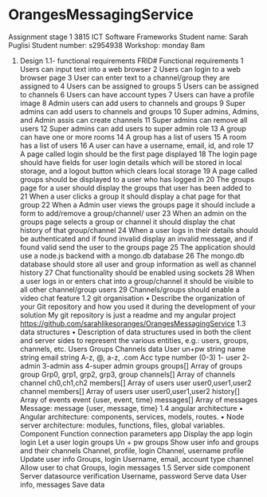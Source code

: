 # OrangesMessagingService

Assignment stage 1
3815 ICT Software Frameworks
Student name: Sarah Puglisi Student number: s2954938
Workshop: monday 8am
1. Design
1.1- functional requirements
FRID# Functional requirements
1 
Users can input text into a web browser
2 
Users can login to a web browser page
3 
User can enter text to a channel/group they are assigned to
4 
Users can be assigned to groups
5 
Users can be assigned to channels
6 
Users can have account types
7 
Users can have a profile image
8 
Admin users can add users to channels and groups
9 
Super admins can add users to channels and groups
10 
Super admins, Admins, and Admin assis can create channels
11 
Super admins can remove all users
12 
Super admins can add users to super admin role
13 
A group can have one or more rooms
14 
A group has a list of users
15 
A room has a list of users
16 
A user can have a username, email, id, and role
17 
A page called login should be the first page displayed
18 
The login page should have fields for user login details which will be
stored in local storage, and a logout button which clears local storage
19 
A page called groups should be displayed to a user who has logged in
20 
The groups page for a user should display the groups that user has
been added to
21 
When a user clicks a group it should display a chat page for that
group
22 
When a Admin user views the groups page it should include a form to
add/remove a group/channel/ user
23 
When an admin on the groups page selects a group or channel it
should display the chat history of that group/channel
24 
When a user logs in their details should be authenticated and if found
invalid display an invalid message, and if found valid send the user to
the groups page
25 
The application should use a node.js backend with a mongo.db
database
26 
The mongo.db database should store all user and group information
as well as channel history
27 
Chat functionality should be enabled using sockets
28 
When a user logs in or enters chat into a group/channel it should be
visible to all other channel/group users
29 
Channels/groups should enable a video chat feature
1.2 git organisation
• Describe the organization of your Git repository and how you used it during the development of
your solution
My git repository is just a readme and my angular project
https://github.com/sarahlikesoranges/OrangesMessagingService
1.3 data structures
• Description of data structures used in both the client and server sides to represent the various
entities, e.g.: users, groups, channels, etc.
Users
Groups
Channels
data
User
un+pw 
string
name 
string
email 
string 
A-z, @, a-z, .com
Acc type 
number 
(0-3) 
1- user
2- admin
3-admin ass
4-super admin
groups
groups[] 
Array of groups 
group 
Grp0, grp1, grp2,
grp3,
group
channels[] 
Array of channels 
channel 
ch0,ch1,ch2
members[] 
Array of users 
user 
user0,user1,user2
channel
members[] 
Array of users 
user 
user0,user1,user2
history[] 
Array of events 
event 
{user, event, time}
messages[] 
Array of messages 
Message: message 
{user, message, time}
1.4 angular architecture
• Angular architecture: components, services, models, routes. • Node server architecture:
modules, functions, files, global variables.
Component 
Function 
connection 
parameters
app 
Display the app 
login
login 
Let a user login 
groups 
Un + pw
groups 
Show user info and
groups and their
channels
Channel, profile, login Channel, username
profile 
Update user info 
Groups, login 
Username, email,
account type
channel 
Allow user to chat 
Groups, login 
messages
1.5 Server side
component
Server
datasource
verification 
Username, password
Serve data 
User info, messages
Save data 
